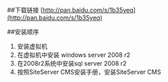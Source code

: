 ##下载链接
[http://pan.baidu.com/s/1b35yeq](http://pan.baidu.com/s/1b35yeq)

##安装顺序

1. 安装虚拟机
2. 在虚拟机中安装 windows server 2008 r2
3. 在2008r2系统中安装sql server 2008 r2
4. 按照SiteServer CMS安装手册，安装SiteServer CMS  
